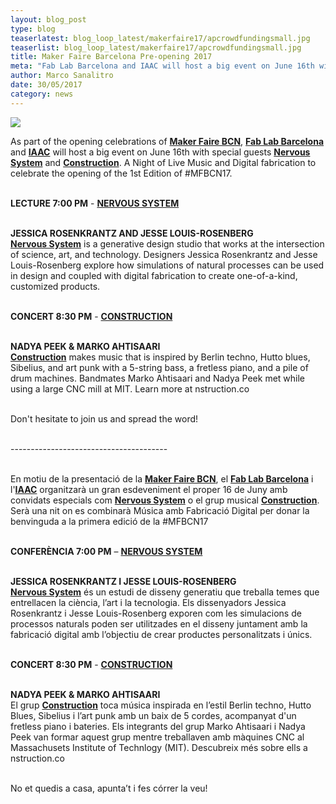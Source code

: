 ```yaml
---
layout: blog_post
type: blog
teaserlatest: blog_loop_latest/makerfaire17/apcrowdfundingsmall.jpg
teaserlist: blog_loop_latest/makerfaire17/apcrowdfundingsmall.jpg
title: Maker Faire Barcelona Pre-opening 2017
meta: "Fab Lab Barcelona and IAAC will host a big event on June 16th with special guests Nervous System and Construction. A Night of Live Music and Digital fabrication to celebrate the opening of the 1st Edition of Maker Faire BCN."
author: Marco Sanalitro
date: 30/05/2017 
category: news
---
```

<img src= "http://www.fablabbcn.org/img/blog/blog_loop_latest/makerfaire17/preopeningmfbcn171.jpg" align="middle"> 
<br>

As part of the opening celebrations of <strong><a href="http://barcelona.makerfaire.com/">Maker Faire BCN</a></strong>, <strong><a href="https://fablabbcn.org/index.html">Fab Lab Barcelona</a></strong> and <strong><a href="https://iaac.net/">IAAC</a></strong>  will host a big event on June 16th with special guests <strong><a href="http://n-e-r-v-o-u-s.com/">Nervous System</a></strong> and <strong><a href="http://nstruction.co/">Construction</a></strong>. A Night of Live Music and Digital fabrication to celebrate the opening of the 1st Edition of #MFBCN17.<br><br>

<strong>LECTURE 7:00 PM</strong> - <strong><a href="http://n-e-r-v-o-u-s.com/">NERVOUS SYSTEM</a></strong> <br><br>

<strong>JESSICA ROSENKRANTZ AND JESSE LOUIS-ROSENBERG</strong> <br>
<strong><a href="http://n-e-r-v-o-u-s.com/">Nervous System</a></strong> is a generative design studio that works at the intersection of science, art, and technology. Designers Jessica Rosenkrantz and Jesse Louis-Rosenberg explore how simulations of natural processes can be used in design and coupled with digital fabrication to create one-of-a-kind, customized products.<br><br>

<strong>CONCERT 8:30 PM</strong> - <strong><a href="http://nstruction.co/">CONSTRUCTION</a></strong> <br><br>

<strong>NADYA PEEK & MARKO AHTISAARI</strong><br>
<strong><a href="http://nstruction.co/">Construction</a></strong> makes music that is inspired by Berlin techno, Hutto blues, Sibelius, and art punk with a 5-string bass, a fretless piano, and a pile of drum machines. Bandmates Marko Ahtisaari and Nadya Peek met while using a large CNC mill at MIT. Learn more at nstruction.co<br><br>

Don't hesitate to join us and spread the word!<br><br>

---------------------------------------<br><br>

En motiu de la presentació de la <strong><a href="http://barcelona.makerfaire.com/">Maker Faire BCN</a></strong>, el <strong><a href="https://fablabbcn.org/index.html">Fab Lab Barcelona</a></strong> i l'<strong><a href="https://iaac.net/">IAAC</a></strong> organitzarà un gran esdeveniment el proper 16 de Juny amb convidats especials com <strong><a href="http://n-e-r-v-o-u-s.com/">Nervous System</a></strong> o el grup musical <strong><a href="http://nstruction.co/">Construction</a></strong>. Serà una nit on es combinarà Música amb Fabricació Digital per donar la benvinguda a la primera edició de la #MFBCN17<br><br>

<strong>CONFERÈNCIA 7:00 PM</strong> – <strong><a href="http://n-e-r-v-o-u-s.com/">NERVOUS SYSTEM</a></strong><br><br>

<strong>JESSICA ROSENKRANTZ I JESSE LOUIS-ROSENBERG</strong> <br>
<strong><a href="http://n-e-r-v-o-u-s.com/">Nervous System</a></strong> és un estudi de disseny generatiu que treballa temes que entrellacen la ciència, l’art i la tecnologia. Els dissenyadors Jessica Rosenkrantz i Jesse Louis-Rosenberg exporen com les simulacions de processos naturals poden ser utilitzades en el disseny juntament amb la fabricació digital amb l’objectiu de crear productes personalitzats i únics. <br><br>

<strong>CONCERT 8:30 PM</strong> - <strong><a href="http://nstruction.co/">CONSTRUCTION</a></strong> <br><br>

<strong>NADYA PEEK & MARKO AHTISAARI</strong><br>
El grup <strong><a href="http://nstruction.co/">Construction</a></strong> toca música inspirada en l’estil Berlin techno, Hutto Blues, Sibelius i l’art punk amb un baix de 5 cordes, acompanyat d'un fretless piano i bateries. Els integrants del grup Marko Ahtisaari i Nadya Peek van formar aquest grup mentre treballaven amb màquines CNC al Massachusets Institute of Technlogy (MIT). Descubreix més sobre ells a nstruction.co<br><br>

No et quedis a casa, apunta’t i fes córrer la veu! <br><br>






